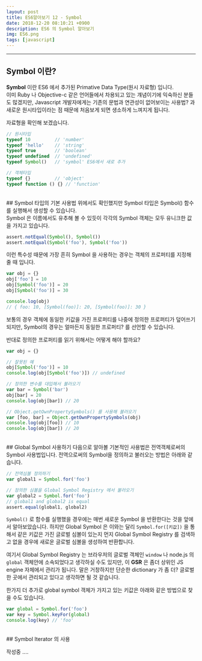 ```yaml
---
layout: post
title: ES6알아보기 12 - Symbol
date: 2018-12-20 08:10:21 +0900
description: ES6 의 Symbol 알아보기
img: ES6.png
tags: [javascript]
---
```

------------------------------------------------

## Symbol 이란?
**Symbol** 이란 ES6 에서 추가된 Primative Data Type(원시 자료형) 입니다.<br/>
이미 Ruby 나 Objective-c 같은 언어들에서 차용되고 있는 걔념이기에 익숙하신 분들도 많겠지만, Javascript 개발자에게는 기존의 문법과 연관성이 없어보이는 사용법? 과 새로운 원시타입이라는 점 때문에 처음보게 되면 생소하게 느껴지게 됩니다.

자료형을 확인해 보겠습니다.<br/>
```javascript
// 원시타입
typeof 10         // 'number'
typeof 'hello'    // 'string'
typeof true       // 'boolean'
typeof undefined  // 'undefined'
typeof Symbol()   // 'symbol' ES6에서 새로 추가

// 객체타입
typeof {}         // 'object'
typeof function () {} // 'function'
```

<br/>
## Symbol 타입의 기본 사용법
위에서도 확인했지만 Symbol 타입은 Symbol() 함수를 실행해서 생성할 수 있습니다.<br/>
Symbol 은 이름에서도 유추해 볼 수 있듯이 각각의 Symbol 객체는 모두 유니크한 값을 가지고 있습니다.

```javascript
assert.notEqual(Symbol(), Symbol())
assert.notEqual(Symbol('foo'), Symbol('foo'))
```

이런 특수성 때문에 가장 흔히 Symbol 을 사용하는 경우는 객체의 프로퍼티를 지정해 줄 때 입니다.
```javascript
var obj = {}
obj['foo'] = 10
obj[Symbol('foo')] = 20
obj[Symbol('foo')] = 30

console.log(obj)
// { foo: 10, [Symbol(foo)]: 20, [Symbol(foo)]: 30 }
```
보통의 경우 객체에 동일한 키값을 가진 프로퍼티를 나중에 정의한 프로퍼티가 덮어쓰기 되지만,
Symbol의 경우는 얼마든지 동일한 프로퍼티? 를 선언할 수 있습니다.

반대로 정의한 프로퍼티를 읽기 위해서는 어떻게 해야 할까요?
```javascript
var obj = {}

// 잘못된 예
obj[Symbol('foo')] = 10
console.log(obj[Symbol('foo')]) // undefined

// 정의한 변수를 대입해서 불러오기
var bar = Symbol('bar')
obj[bar] = 20
console.log(obj[bar]) // 20

// Object.getOwnPropertySymbols() 를 사용해 불러오기
var [foo, bar] = Object.getOwnPropertySymbols(obj)
console.log(obj[foo]) // 10
console.log(obj[bar]) // 20
```

<br/>
## Global Symbol 사용하기
다음으로 알아볼 기본적인 사용법은 전역객체로써의 Symbol 사용법입니다.
전역으로써의 Symbol을 정의하고 불러오는 방법은 아래와 같습니다.

```javascript
// 전역심볼 정의하기
var global1 = Symbol.for('foo')

// 정의한 심볼을 Global Symbol Registry 에서 불러오기
var global2 = Symbol.for('foo')
// global1 and global2 is equal
assert.equal(global1, global2)
```
`Symbol()` 로 함수를 실행했을 경우에는 매번 새로운 Symbol 을 반환한다는 것을 앞에서 알아보았습니다. 하지만 Global Symbol 은 이와는 달리 `Symbol.for([키값])` 을 통해서 같은 키값은 가진 글로벌 심볼이 있는지 먼지 Global Symbol Registry 를 검색하고 없을 경우에 새로운 글로벌 심볼을 생성하여 반환합니다.

여기서 Global Symbol Registry 는 브라우저의 글로벌 객체인 `window` 나 node.js 의 `global` 객체안에 소속되었다고 생각하실 수도 있지만, 이 **GSR** 은 좀더 상위인 JS engine 자체에서 관리가 됩니다. 말은 거창하지만 단순한 dictionary 가 좀 더? 글로벌한 곳에서 관리되고 있다고 생각하면 될 것 같습니다.

한가지 더 추가로 global symbol 객체가 가지고 있는 키값은 아래와 같은 방법으로 찾을 수도 있습니다.
```javascript
var global = Symbol.for('foo')
var key = Symbol.keyFor(global)
console.log(key) // 'foo'
```

<br/>
## Symbol Iterator 의 사용

작성중 ....